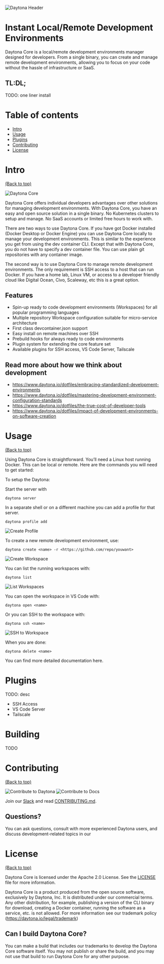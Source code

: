 ![Daytona Header](https://github.com/daytonaio/.github/blob/main/profile/readme_img.png)

# Instant Local/Remote Development Environments

Daytona Core is a local/remote development environments manager designed for developers. From a single binary, you can create and manage remote development environments, allowing you to focus on your code without the hassle of infrastructure or SaaS.

## TL:DL;

TODO: one liner install

# Table of contents

- [Intro](#intro)
- [Usage](#usage)
- [Plugins](#plugins)
- [Contributing](#contributing)
- [License](#license)

# Intro

[(Back to top)](#table-of-contents)

![Daytona Core](./public/images/daytona.png)

Daytona Core offers individual developers advantages over other solutions for managing development environments. With Daytona Core, you have an easy and open source solution in a single binary. No Kubernetes clusters to setup and manage. No SaaS accounts or limited free hours to work with.

There are two ways to use Daytona Core. If you have got Docker installed (Docker Desktop or Docker Engine) you can use Daytona Core locally to manage your development environments. This is similar to the experience you get from using the dev container CLI. Except that with Daytona Core, you do not have to specify a dev container file. You can use plain git repositories with any container image.

The second way is to use Daytona Core to manage remote development environments. The only requirement is SSH access to a host that can run Docker. If you have a home lab, Linux VM, or access to a developer friendly cloud like Digital Ocean, Civo, Scaleway, etc this is a great option.

## Features

* Spin-up ready to code development environments (Workspaces) for all popular programming languages
* Multiple repository Workspace configuration suitable for micro-service architecture
* First class devcontainer.json support
* Easy install on remote machines over SSH
* Prebuild hooks for always ready to code environments
* Plugin system for extending the core feature set
* Available plugins for SSH access, VS Code Server, Tailscale

## Read more about how we think about development

* https://www.daytona.io/dotfiles/embracing-standardized-development-environments
* https://www.daytona.io/dotfiles/mastering-development-environment-configuration-standards
* https://www.daytona.io/dotfiles/the-true-cost-of-developer-tools
* https://www.daytona.io/dotfiles/impact-of-development-environments-on-software-creation

# Usage

[(Back to top)](#table-of-contents)

Using Daytona Core is straightforward. You’ll need a Linux host running Docker. This can be local or remote. Here are the commands you will need to get started:

To setup the Daytona:

Start the server with

```
daytona server
```

In a separate shell or on a different machine you can add a profile for that server.

```
daytona profile add
```

![Create Profile](./public/images/create-profile.png)

To create a new remote development environment, use:

```
daytona create <name> -r <https://github.com/repo/youwant>
```
![Create Workspace](./public/images/create-workspace.png)

You can list the running workspaces with:

```
daytona list
```
![List Workspaces](./public/images/list-workspace.png)

You can open the workspace in VS Code with:

```
daytona open <name>
```

Or you can SSH to the workspace with:

```
daytona ssh <name>
```

![SSH to Workspace](./public/images/ssh-workspace.png)

When you are done:
```
daytona delete <name>
```

You can find more detailed documentation here. <INSERT DOCS LINK>

# Plugins

TODO: desc

* SSH Access
* VS Code Server
* Tailscale

# Building

TODO

# Contributing

[(Back to top)](#table-of-contents)

![Contribute to Daytona](https://img.shields.io/badge/dynamic/json?url=https%3A%2F%2Fapi.github.com%2Fsearch%2Fissues%3Fq%3Drepo%3Adaytonaio%2Fdaytona%2520is%3Aopen&query=%24.total_count&suffix=open&style=flat-square&logo=github&logoColor=white&label=good%20first%20issues&labelColor=E67E22&color=E67E22&link=https%3A%2F%2Fgithub.com%2Fdaytonaio%2Fdaytona%2Flabels%2Fgood%2520first%2520issue) ![Contribute to Docs](https://img.shields.io/badge/dynamic/json?url=https%3A%2F%2Fapi.github.com%2Fsearch%2Fissues%3Fq%3Drepo%3Adaytonaio%2Fdocs%2520is%3Aopen%2520-linked%3Apr&query=%24.total_count&suffix=open&style=flat-square&logo=markdown&logoColor=white&label=docs%20issues&labelColor=2ECC71&color=2ECC71&link=https%3A%2F%2Fgithub.com%2Fdaytonaio%2Fdocs%2Fissues%3Fq%3Dis%253Aopen%2Bis%253Aissue)

Join our [Slack](https://join.slack.com/t/daytonacommunity/shared_invite/zt-273yohksh-Q5YSB5V7tnQzX2RoTARr7Q) and read [CONTRIBUTING.md](./CONTRIBUTING.md).

## Questions?

You can ask questions, consult with more experienced Daytona users, and discuss development-related topics in our 

# License

[(Back to top)](#table-of-contents)

Daytona Core is licensed under the Apache 2.0 License. See the [LICENSE](./LICENSE) file for more information.

Daytona Core is a product produced from the open source software, exclusively by Daytona, Inc. It is distributed under our commercial terms. Any other distribution, for example, publishing a version of the CLI binary for download, creating a Docker container, running the software as a service, etc. is not allowed. For more information see our trademark policy (https://daytona.io/legal/trademark) 

## Can I build Daytona Core?
You can make a build that includes our trademarks to develop the Daytona Core software itself. You may not publish or share the build, and you may not use that build to run Daytona Core for any other purpose.


